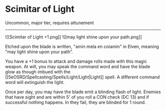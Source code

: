 # Scimitar of Light

Uncommon, major tier, requires attunement

---

![[Scimitar of Light +1.png]]
![[may light shine upon your path.png]]

Etched upon the blade is written, "amin mela en coiamin" in Elven, meaning "may light shine upon your path".

You have a +1 bonus to attack and damage rolls made with this magic weapon. At will, you may speak the command word and have the blade glow as though imbued with the [[5eOSRD/Spellcasting/Spells/Light/Light|Light]] spell. A different command word will extinguish the light.

Once per day, you may have the blade emit a blinding flash of light. Enemies that have sight and are within 5' of you roll a CON check (DC 13) and if successful nothing happens. In they fail, they are blinded for 1 round.